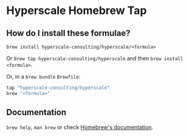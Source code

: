 # Hyperscale Homebrew Tap

## How do I install these formulae?

`brew install hyperscale-consulting/hyperscale/<formula>`

Or `brew tap hyperscale-consulting/hyperscale` and then `brew install <formula>`.

Or, in a `brew bundle` `Brewfile`:

```ruby
tap "hyperscale-consulting/hyperscale"
brew "<formula>"
```

## Documentation

`brew help`, `man brew` or check [Homebrew's documentation](https://docs.brew.sh).
